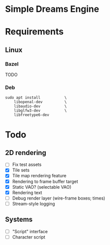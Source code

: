 
# Simple Dreams Engine

# Requirements

## Linux

### Bazel

TODO

### Deb

```
sudo apt install           \
    libopenal-dev          \
    libaudio-dev           \
    libglfw3-dev           \
    libfreetype6-dev
```

# Todo

## 2D rendering

- [ ] Fix test assets
- [x] Tile sets
- [x] Tile map rendering feature
- [x] Rendering to frame buffer target
- [x] Static VAO? (selectable VAO)
- [x] Rendering text
- [ ] Debug render layer (wire-frame boxes; times)
- [ ] Stream-style logging

## Systems

- [ ] "Script" interface
- [ ] Character script
